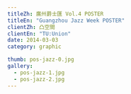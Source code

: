 ```yaml
---
titleZh: 廣州爵士匯 Vol.4 POSTER
titleEn: "Guangzhou Jazz Week POSTER"
clientZh: 凸空間
clientEn: "TU:Union"
date: 2014-03-03
category: graphic

thumb: pos-jazz-0.jpg
gallery:
  - pos-jazz-1.jpg
  - pos-jazz-2.jpg
---
```

